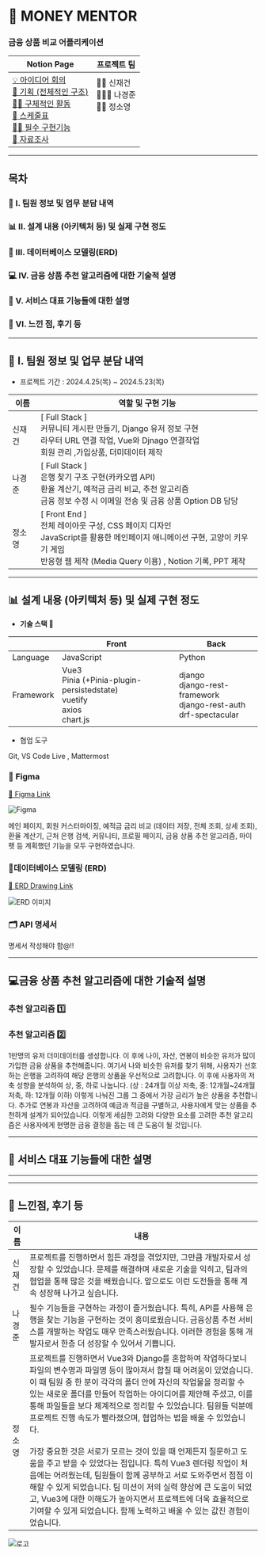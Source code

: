 # 🐹 MONEY MENTOR
### 금융 상품 비교 어플리케이션

<!-- 주석처리 -->
<!-- ### 삼성 SW 아카데미 팀 프로젝트
#### 금융 상품 비교 어플리케이션
 ![로고](https://img1.daumcdn.net/thumb/R1280x0/?scode=mtistory2&fname=https%3A%2F%2Fblog.kakaocdn.net%2Fdn%2FbfQboG%2FbtsHw5Mluk1%2F0HfdpaLmjP8igs0TbvvoBk%2Fimg.png) -->

| Notion Page | 프로젝트 팀 |
| --- | --- |
| [💡 아이디어 회의](https://www.notion.so/e2a75d5db39c432e95c096f2bf558460?pvs=21) <br> [🍎 기획 (전체적인 구조)](https://www.notion.so/fa33869faa9643719dfca196efa3a2e9?pvs=21) <br> [👩‍💻 구체적인 활동](https://www.notion.so/f167ad912d29416581839b5bef1c9717?pvs=21) <br> [📆 스케줄표 ](https://www.notion.so/fd50942fabb84e7e83a8be362de9f70b?pvs=21) <br> [👨‍🔧 필수 구현기능 ](https://www.notion.so/622185bd971042ea943d3159368d7ee3?pvs=21) <br> [📝 자료조사](https://www.notion.so/577d4a3bbcff4c1c9ccfefb92d5fec13?pvs=21) | 👨‍💼 신재건 <br> 👨🏼‍💻 나경준 <br> 🙋‍♀️ 정소영 <br> <br> <br> <br> |

---
## 목차

### 🙋 I. 팀원 정보 및 업무 분담 내역

### 📊 II. 설계 내용 (아키텍처 등) 및 실제 구현 정도

### 📑 III. 데이터베이스 모델링(ERD)

### 💻 IV. 금융 상품 추천 알고리즘에 대한 기술적 설명

### 💁 V. 서비스 대표 기능들에 대한 설명

### 🙇 VI. 느낀 점, 후기 등


---

## 🙋 I. 팀원 정보 및 업무 분담 내역

- 프로젝트 기간 : 2024.4.25(목) ~ 2024.5.23(목)

| 이름 | 역할 및 구현 기능 |
| --- | --- |
| 신재건 | [ Full Stack ]<br>커뮤니티 게시판 만들기, Django 유저 정보 구현<br>라우터 URL 연결 작업, Vue와 Djnago 연결작업<br>회원 관리 ,가입상품, 더미데이터 제작 |
| 나경준 | [ Full Stack ]<br>은행 찾기 구조 구현(카카오맵 API)<br>환율 계산기, 예적금 금리 비교, 추천 알고리즘<br>금융 정보 수정 시 이메일 전송 및 금융 상품 Option DB 담당 |
| 정소영 | [ Front End ]<br>전체 레이아웃 구성, CSS 페이지 디자인<br>JavaScript를 활용한 메인페이지 애니메이션 구현, 고양이 키우기 게임<br>반응형 웹 제작 (Media Query 이용) , Notion 기록, PPT 제작 |


---

## 📊 설계 내용 (아키텍처 등) 및 실제 구현 정도

- **기술 스택 🔧**

|  | Front | Back |
| --- | --- | --- |
| Language | JavaScript | Python |
| Framework | Vue3<br>Pinia (+Pinia-plugin-persistedstate)<br>vuetify<br>axios<br>chart.js | django<br>django-rest-framework<br>django-rest-auth<br>drf-spectacular |

- 협업 도구

Git, VS Code Live , Mattermost

### 🎨 Figma 
[📎 Figma Link  ](https://www.figma.com/design/4uLEnFeFRbHxRX1YmcIreS/%EA%B8%88%EC%9C%B5%ED%94%84%EB%A1%9C%EC%A0%9D%ED%8A%B8-%ED%94%BC%EA%B7%B8%EB%A7%88?node-id=0%3A1&t=GneVOKSpgqVgMRE9-1)

![Figma](https://img1.daumcdn.net/thumb/R1280x0/?scode=mtistory2&fname=https%3A%2F%2Fblog.kakaocdn.net%2Fdn%2FcJHos8%2FbtsHxRVqchl%2F9oelXsL1MMGClfLaCnqrQ0%2Fimg.jpg)

메인 페이지, 회원 커스터마이징, 예적금 금리 비교 (데이터 저장, 전체 조회, 상세 조회), 환율 계산기, 근처 은행 검색, 커뮤니티, 프로필 페이지, 금융 상품 추천 알고리즘, 마이펫 등 계획했던 기능을 모두 구현하였습니다. 

### 📑데이터베이스 모델링 (ERD)
[📎 ERD Drawing Link ](https://www.erdcloud.com/d/exwbK7Fhyy2a3QKqZ)

![ERD 이미지](https://img1.daumcdn.net/thumb/R1280x0/?scode=mtistory2&fname=https%3A%2F%2Fblog.kakaocdn.net%2Fdn%2FMb8kI%2FbtsHzruaWUI%2FWoNtm7b2N0a66LLpIhTJA1%2Fimg.png)


### 🗂️ API 명세서


명세서 작성해야 함@!!

---
## 💻금융 상품 추천 알고리즘에 대한 기술적 설명
### 추천 알고리즘 1️⃣


### 추천 알고리즘 2️⃣
1만명의 유저 더미데이터를 생성합니다. 이 후에 나이, 자산, 연봉이 비슷한 유저가 많이 가입한 금융 상품을 추천해줍니다. 여기서 나와 비슷한 유저를 찾기 위해, 사용자가 선호하는 은행을 고려하여 해당 은행의 상품을 우선적으로 고려합니다. 이 후에 
 사용자의 저축 성향을 분석하여 상, 중, 하로 나눕니다. (상 : 24개월 이상 저축, 중: 12개월~24개월 저축, 하: 12개월 이하) 이렇게 나눠진 그룹 그 중에서 가장 금리가 높은 상품을 추천합니다. 추가로 연봉과 자산을 고려하여 예금과 적금을 구별하고, 사용자에게 맞는 상품을 추천하게 설계가 되어있습니다. 이렇게 세심한 고려와 다양한 요소를 고려한 추천 알고리즘은 사용자에게 현명한 금융 결정을 돕는 데 큰 도움이 될 것입니다.

---

## 💁 서비스 대표 기능들에 대한 설명

---

---

## 🙇 느낀점, 후기 등

|  이름  | 내용  |
| --- | --- |
| 신재건 | 프로젝트를 진행하면서  힘든 과정을 겪었지만, 그만큼 개발자로서 성장할 수 있었습니다. 문제를 해결하며 새로운 기술을 익히고, 팀과의 협업을 통해 많은 것을 배웠습니다. 앞으로도 이런 도전들을 통해 계속 성장해 나가고 싶습니다. |
| 나경준 | 필수 기능들을 구현하는 과정이 즐거웠습니다. 특히, API를 사용해 은행을 찾는 기능을 구현하는 것이 흥미로웠습니다. 금융상품 추천 서비스를 개발하는 작업도 매우 만족스러웠습니다. 이러한 경험을 통해 개발자로서 한층 더 성장할 수 있어서 기쁩니다. |
| 정소영 | 프로젝트를 진행하면서 Vue3와 Django를 혼합하여 작업하다보니 파일의 변수명과 파일명 등이 많아져서 합칠 때 어려움이 있었습니다. 이 때 팀원 중 한 분이 각각의 폴더 안에 자신의 작업물을 정리할 수 있는 새로운 폴더를 만들어 작업하는 아이디어를 제안해 주셨고, 이를 통해 파일들을 보다 체계적으로 정리할 수 있었습니다. 팀원들 덕분에 프로젝트 진행 속도가 빨라졌으며, 협업하는 법을 배울 수 있었습니다. <br><br>가장 중요한 것은 서로가 모르는 것이 있을 때 언제든지 질문하고 도움을 주고 받을 수 있었다는 점입니다. 특히 Vue3 렌더링 작업이 처음에는 어려웠는데, 팀원들이 함께 공부하고 서로 도와주면서 점점 이해할 수 있게 되었습니다.  팀 미션이 저의 실력 향상에 큰 도움이 되었고, Vue3에 대한 이해도가 높아지면서 프로젝트에 더욱 효율적으로 기여할 수 있게 되었습니다. 함께 노력하고 배울 수 있는 값진 경험이었습니다. |

 ![로고](https://img1.daumcdn.net/thumb/R1280x0/?scode=mtistory2&fname=https%3A%2F%2Fblog.kakaocdn.net%2Fdn%2FbfQboG%2FbtsHw5Mluk1%2F0HfdpaLmjP8igs0TbvvoBk%2Fimg.png)
